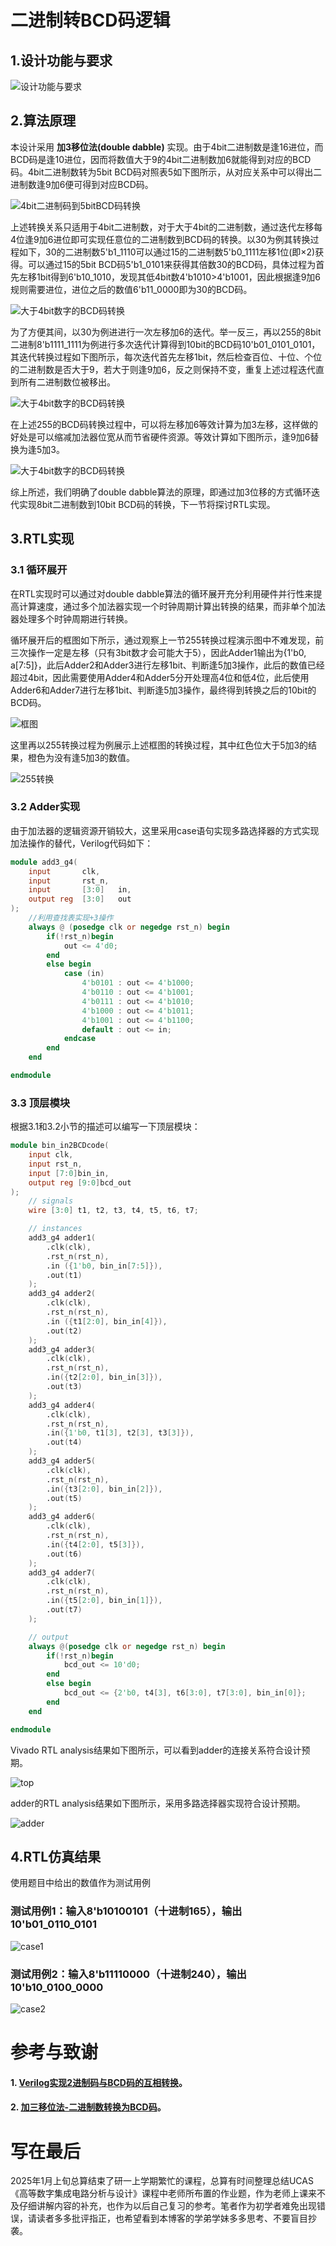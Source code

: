 # 二进制转BCD码逻辑
## 1.设计功能与要求
![设计功能与要求](img\1.png "设计要求")

## 2.算法原理
本设计采用 **加3移位法(double dabble)** 实现。由于4bit二进制数是逢16进位，而BCD码是逢10进位，因而将数值大于9的4bit二进制数加6就能得到对应的BCD码。4bit二进制数转为5bit BCD码对照表5如下图所示，从对应关系中可以得出二进制数逢9加6便可得到对应BCD码。

![4bit二进制码到5bitBCD码转换](img\4bitbin-5bitBCD.png "4bit二进制码到5bit BCD码转换")

上述转换关系只适用于4bit二进制数，对于大于4bit的二进制数，通过迭代左移每4位逢9加6进位即可实现任意位的二进制数到BCD码的转换。以30为例其转换过程如下，30的二进制数5'b1_1110可以通过15的二进制数5'b0_1111左移1位(即×2)获得。可以通过15的5bit BCD码5'b1_0101来获得其倍数30的BCD码，具体过程为首先左移1bit得到6'b10_1010，发现其低4bit数4'b1010>4'b1001，因此根据逢9加6规则需要进位，进位之后的数值6'b11_0000即为30的BCD码。

![大于4bit数字的BCD码转换](img\30转换.jpg "大于4bit数字的BCD码转换")

为了方便其间，以30为例进进行一次左移加6的迭代。举一反三，再以255的8bit二进制8'b1111_1111为例进行多次迭代计算得到10bit的BCD码10'b01_0101_0101，其迭代转换过程如下图所示，每次迭代首先左移1bit，然后检查百位、十位、个位的二进制数是否大于9，若大于则逢9加6，反之则保持不变，重复上述过程迭代直到所有二进制数位被移出。

![大于4bit数字的BCD码转换](img\255转换.png "大于4bit数字的BCD码转换")

在上述255的BCD码转换过程中，可以将左移加6等效计算为加3左移，这样做的好处是可以缩减加法器位宽从而节省硬件资源。等效计算如下图所示，逢9加6替换为逢5加3。

![大于4bit数字的BCD码转换](img\255转换-1.png "大于4bit数字的BCD码转换")

综上所述，我们明确了double dabble算法的原理，即通过加3位移的方式循环迭代实现8bit二进制数到10bit BCD码的转换，下一节将探讨RTL实现。

## 3.RTL实现
### 3.1 循环展开
在RTL实现时可以通过对double dabble算法的循环展开充分利用硬件并行性来提高计算速度，通过多个加法器实现一个时钟周期计算出转换的结果，而非单个加法器处理多个时钟周期进行转换。

循环展开后的框图如下所示，通过观察上一节255转换过程演示图中不难发现，前三次操作一定是左移（只有3bit数才会可能大于5），因此Adder1输出为{1'b0, a[7:5]}，此后Adder2和Adder3进行左移1bit、判断逢5加3操作，此后的数值已经超过4bit，因此需要使用Adder4和Adder5分开处理高4位和低4位，此后使用Adder6和Adder7进行左移1bit、判断逢5加3操作，最终得到转换之后的10bit的BCD码。

![框图](img\1框图.png "框图")

这里再以255转换过程为例展示上述框图的转换过程，其中红色位大于5加3的结果，橙色为没有逢5加3的数值。

![255转换](img\255转换-2.png "255转换")


### 3.2 Adder实现
由于加法器的逻辑资源开销较大，这里采用case语句实现多路选择器的方式实现加法操作的替代，Verilog代码如下：
```verilog
module add3_g4(
    input       clk,
    input       rst_n, 
	input		[3:0]	in,
	output reg	[3:0]	out
);
    //利用查找表实现+3操作
    always @ (posedge clk or negedge rst_n) begin
        if(!rst_n)begin
            out <= 4'd0;
        end
        else begin
            case (in) 
                4'b0101 : out <= 4'b1000;
                4'b0110 : out <= 4'b1001;
                4'b0111 : out <= 4'b1010;
                4'b1000 : out <= 4'b1011;
                4'b1001 : out <= 4'b1100;
                default : out <= in;
            endcase
        end
    end

endmodule 
```

### 3.3 顶层模块
根据3.1和3.2小节的描述可以编写一下顶层模块：
```verilog
module bin_in2BCDcode(
    input clk,
    input rst_n,
    input [7:0]bin_in,
    output reg [9:0]bcd_out
);
    // signals
    wire [3:0] t1, t2, t3, t4, t5, t6, t7;

    // instances
    add3_g4 adder1(
        .clk(clk),
        .rst_n(rst_n),
        .in	({1'b0, bin_in[7:5]}),
        .out(t1)
    );
    add3_g4 adder2(
        .clk(clk),
        .rst_n(rst_n),
        .in	({t1[2:0], bin_in[4]}),
        .out(t2)
    );
    add3_g4 adder3(
        .clk(clk),
        .rst_n(rst_n),
        .in({t2[2:0], bin_in[3]}),
        .out(t3)
    );
    add3_g4 adder4(
        .clk(clk),
        .rst_n(rst_n),
        .in({1'b0, t1[3], t2[3], t3[3]}),
        .out(t4)
    );
    add3_g4 adder5(
        .clk(clk),
        .rst_n(rst_n),
        .in({t3[2:0], bin_in[2]}),
        .out(t5)
    );
    add3_g4 adder6(
        .clk(clk),
        .rst_n(rst_n),
        .in({t4[2:0], t5[3]}),
        .out(t6)
    );
    add3_g4 adder7(
        .clk(clk),
        .rst_n(rst_n),
        .in({t5[2:0], bin_in[1]}),
        .out(t7)
    );

    // output
    always @(posedge clk or negedge rst_n) begin
        if(!rst_n)begin
            bcd_out <= 10'd0;
        end
        else begin
            bcd_out <= {2'b0, t4[3], t6[3:0], t7[3:0], bin_in[0]};
        end
    end

endmodule
```
Vivado RTL analysis结果如下图所示，可以看到adder的连接关系符合设计预期。

![top](img\1-框图.png "top")

adder的RTL analysis结果如下图所示，采用多路选择器实现符合设计预期。

![adder](img\1-adder.png "adder")

## 4.RTL仿真结果
使用题目中给出的数值作为测试用例
### 测试用例1：输入8'b10100101（十进制165），输出10'b01_0110_0101
![case1](img\case1.png "case1")

### 测试用例2：输入8'b11110000（十进制240），输出10'b10_0100_0000
![case2](img\case2.png "case2")


# 参考与致谢
#### 1. [Verilog实现2进制码与BCD码的互相转换](https://blog.csdn.net/wuzhikaidetb/article/details/136039824 "Verilog实现2进制码与BCD码的互相转换")。
#### 2. [加三移位法-二进制数转换为BCD码](https://blog.csdn.net/Russius/article/details/78992138 "加三移位法-二进制数转换为BCD码")。

# 写在最后
2025年1月上旬总算结束了研一上学期繁忙的课程，总算有时间整理总结UCAS《高等数字集成电路分析与设计》课程中老师所布置的作业题，作为老师上课来不及仔细讲解内容的补充，也作为以后自己复习的参考。笔者作为初学者难免出现错误，请读者多多批评指正，也希望看到本博客的学弟学妹多多思考、不要盲目抄袭。
